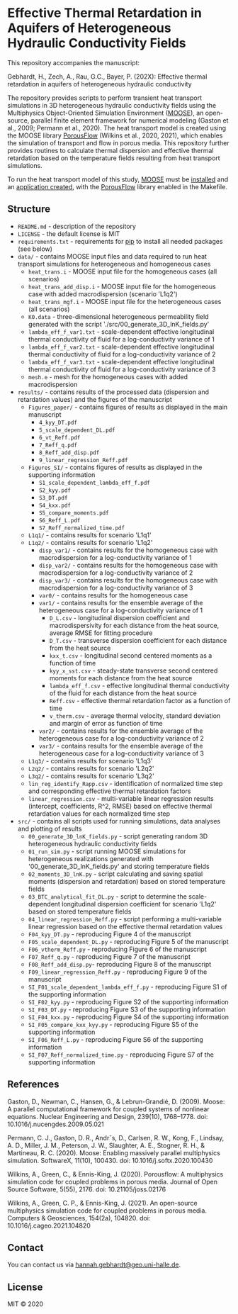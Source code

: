 

# Effective Thermal Retardation in Aquifers of Heterogeneous Hydraulic Conductivity Fields

This repository accompanies the manuscript:

Gebhardt, H., Zech, A., Rau, G.C., Bayer, P. (202X): Effective thermal retardation in aquifers of heterogeneous hydraulic conductivity

The repository provides scripts to perform transient heat transport simulations in 3D heterogeneous hydraulic conductivity fields using the Multiphysics Object-Oriented Simulation Environment ([MOOSE](https://mooseframework.inl.gov/)), an open-source, parallel finite element framework for numerical modeling (Gaston et al., 2009; Permann et al., 2020).
The heat transport model is created using the MOOSE library [PorousFlow](https://mooseframework.inl.gov/modules/porous_flow/index.html) (Wilkins et al., 2020, 2021), which enables the simulation of transport and flow in porous media.
This repository further provides routines to calculate thermal dispersion and effective thermal retardation based on the temperature fields resulting from heat transport simulations.

To run the heat transport model of this study, [MOOSE](https://mooseframework.inl.gov/) must be [installed](https://mooseframework.inl.gov/getting_started/installation/index.html) and an [application created](https://mooseframework.inl.gov/getting_started/new_users.html), with the [PorousFlow](https://mooseframework.inl.gov/modules/porous_flow/index.html) library enabled in the Makefile. 

## Structure

- `README.md` - description of the repository
- `LICENSE` - the default license is MIT
- `requirements.txt` - requirements for [pip](https://pip.pypa.io/en/stable/user_guide/#requirements-files) to install all needed packages (see below)
- `data/` - contains MOOSE input files and data required to run heat transport simulations for heterogeneous and homogeneous cases
	+ `heat_trans.i` - MOOSE input file for the homogeneous cases (all scenarios)
	+ `heat_trans_add_disp.i` - MOOSE input file for the homogeneous case with added macrodispersion (scenario 'L1q2')
	+ `heat_trans_mgf.i` - MOOSE input file for the heterogeneous cases (all scenarios)
	+ `K0.data` - three-dimensional heterogeneous permeability field generated with the script './src/00_generate_3D_lnK_fields.py'
	+ `lambda_eff_f_var1.txt` - scale-dependent effective longitudinal thermal conductivity of fluid for a log-conductivity variance of 1 
	+ `lambda_eff_f_var2.txt` - scale-dependent effective longitudinal thermal conductivity of fluid for a log-conductivity variance of 2 
	+ `lambda_eff_f_var3.txt` - scale-dependent effective longitudinal thermal conductivity of fluid for a log-conductivity variance of 3
	+ `mesh.e` - mesh for the homogeneous cases with added macrodispersion
- `results/` - contains results of the processed data (dispersion and retardation values) and the figures of the manuscript
	- `Figures_paper/` - contains figures of results as displayed in the main manuscript 
		+ `4_kyy_DT.pdf`
		+ `5_scale_dependent_DL.pdf`
		+ `6_vt_Reff.pdf`
		+ `7_Reff_q.pdf`
		+ `8_Reff_add_disp.pdf`
		+ `9_linear_regression_Reff.pdf`
	- `Figures_SI/` - contains figures of results as displayed in the supporting information
		+ `S1_scale_dependent_lambda_eff_f.pdf`
		+ `S2_kyy.pdf`
		+ `S3_DT.pdf`
		+ `S4_kxx.pdf`
		+ `S5_compare_moments.pdf`
		+ `S6_Reff_L.pdf`
		+ `S7_Reff_normalized_time.pdf`
	- `L1q1/` - contains results for scenario 'L1q1'
	- `L1q2/` - contains results for scenario 'L1q2'
		- `disp_var1/` - contains results for the homogeneous case with macrodispersion for a log-conductivity variance of 1
		- `disp_var2/` - contains results for the homogeneous case with macrodispersion for a log-conductivity variance of 2
		- `disp_var3/` - contains results for the homogeneous case with macrodispersion for a log-conductivity variance of 3
		- `var0/` - contains results for the homogeneous case
		- `var1/` - contains results for the ensemble average of the heterogeneous case for a log-conductivity variance of 1
			+ `D_L.csv` - longitudinal dispersion coefficient and macrodispersivity for each distance from the heat source, average RMSE for fitting procedure
			+ `D_T.csv` - transverse dispersion coefficient for each distance from the heat source 
			+ `kxx_t.csv` - longitudinal second centered moments as a function of time  
			+ `kyy_x_sst.csv` - steady-state transverse second centered moments for each distance from the heat source
			+ `lambda_eff_f.csv` - effective longitudinal thermal conductivity of the fluid for each distance from the heat source
			+ `Reff.csv` - effective thermal retardation factor as a function of time
			+ `v_therm.csv` - average thermal velocity, standard deviation and margin of error as function of time 
		- `var2/` - contains results for the ensemble average of the heterogeneous case for a log-conductivity variance of 2
		- `var3/` - contains results for the ensemble average of the heterogeneous case for a log-conductivity variance of 3
	- `L1q3/` - contains results for scenario 'L1q3'
	- `L2q2/` - contains results for scenario 'L2q2'
	- `L3q2/` - contains results for scenario 'L3q2'
	+ `lin_reg_identify_Rapp.csv` - identification of normalized time step and corresponding effective thermal retardation factors
   	+ `linear_regression.csv` - multi-variable linear regression results (intercept, coefficients, R^2, RMSE) based on effective thermal retardation values for each normalized time step
- `src/` - contains all scripts used for running simulations, data analyses and plotting of results
	+ `00_generate_3D_lnK_fields.py` - script generating random 3D heterogeneous hydraulic conductivity fields
	+ `01_run_sim.py` - script running MOOSE simulations for heterogeneous realizations generated with '00_generate_3D_lnK_fields.py' and storing temperature fields
	+ `02_moments_3D_lnK.py` - script calculating and saving spatial moments (dispersion and retardation) based on stored temperature fields
	+ `03_BTC_analytical_fit_DL.py` - script to determine the scale-dependent longitudinal dispersion coefficient for scenario 'L1q2' based on stored temperature fields
	+ `04_linear_regression_Reff.py` - script performing a multi-variable linear regression based on the effective thermal retardation values 
	+ `F04_kyy_DT.py` - reproducing Figure 4 of the manuscript
	+ `F05_scale_dependent_DL.py` - reproducing Figure 5 of the manuscript
	+ `F06_vtherm_Reff.py` - reproducing Figure 6 of the manuscript
	+ `F07_Reff_q.py` - reproducing Figure 7 of the manuscript
	+ `F08_Reff_add_disp.py`- reproducing Figure 8 of the manuscript
	+ `F09_linear_regression_Reff.py` - reproducing Figure 9 of the manuscript
	+ `SI_F01_scale_dependent_lambda_eff_f.py` - reproducing Figure S1 of the supporting information
	+ `SI_F02_kyy.py` - reproducing Figure S2 of the supporting information
	+ `SI_F03_DT.py` - reproducing Figure S3 of the supporting information
	+ `SI_F04_kxx.py` - reproducing Figure S4 of the supporting information
	+ `SI_F05_compare_kxx_kyy.py` - reproducing Figure S5 of the supporting information
	+ `SI_F06_Reff_L.py` - reproducing Figure S6 of the supporting information
	+ `SI_F07_Reff_normalized_time.py` - reproducing Figure S7 of the supporting information

## References

Gaston, D., Newman, C., Hansen, G., & Lebrun-Grandié, D. (2009). Moose: A parallel computational framework for coupled systems of nonlinear equations. Nuclear Engineering and Design, 239(10), 1768–1778. doi: 10.1016/j.nucengdes.2009.05.021

Permann, C. J., Gaston, D. R., Andrˇs, D., Carlsen, R. W., Kong, F., Lindsay, A. D., Miller, J. M., Peterson, J. W., Slaughter, A. E., Stogner, R. H., & Martineau, R. C. (2020). Moose: Enabling massively parallel multiphysics simulation. SoftwareX, 11(10), 100430. doi: 10.1016/j.softx.2020.100430

Wilkins, A., Green, C., & Ennis-King, J. (2020). Porousflow: A multiphysics simulation code for coupled problems in porous media. Journal of Open Source Software, 5(55), 2176. doi: 10.21105/joss.02176

Wilkins, A., Green, C. P., & Ennis-King, J. (2021). An open-source multiphysics simulation code for coupled problems in porous media. Computers & Geosciences, 154(2a), 104820. doi: 10.1016/j.cageo.2021.104820

## Contact

You can contact us via <hannah.gebhardt@geo.uni-halle.de>.


## License

MIT © 2020
